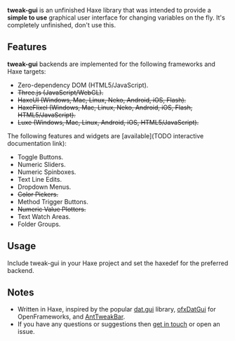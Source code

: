 **tweak-gui** is an unfinished Haxe library that was intended to provide a **simple to use** graphical user interface for changing variables on the fly. It's completely unfinished, don't use this.

## Features

**tweak-gui** backends are implemented for the following frameworks and Haxe targets:

* Zero-dependency DOM (HTML5/JavaScript).
* ~~Three.js (JavaScript/WebGL).~~
* ~~HaxeUI (Windows, Mac, Linux, Neko, Android, iOS, Flash).~~
* ~~HaxeFlixel (Windows, Mac, Linux, Neko, Android, iOS, Flash, HTML5/JavaScript).~~
* ~~Luxe (Windows, Mac, Linux, Android, iOS, HTML5/JavaScript).~~

The following features and widgets are [available](TODO interactive documentation link):

* Toggle Buttons.
* Numeric Sliders.
* Numeric Spinboxes.
* Text Line Edits.
* Dropdown Menus.
* ~~Color Pickers.~~
* Method Trigger Buttons.
* ~~Numeric Value Plotters.~~
* Text Watch Areas.
* Folder Groups.

## Usage

Include tweak-gui in your Haxe project and set the haxedef for the preferred backend.

## Notes
* Written in Haxe, inspired by the popular [dat.gui](https://github.com/dataarts/dat.gui) library, [ofxDatGui](https://github.com/braitsch/ofxDatGui) for OpenFrameworks, and [AntTweakBar](http://anttweakbar.sourceforge.net/doc/).
* If you have any questions or suggestions then [get in touch](http://samcodes.co.uk/contact) or open an issue.